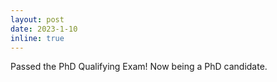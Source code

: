 ```yaml
---
layout: post
date: 2023-1-10
inline: true
---
```


Passed the PhD Qualifying Exam! Now being a PhD candidate.
